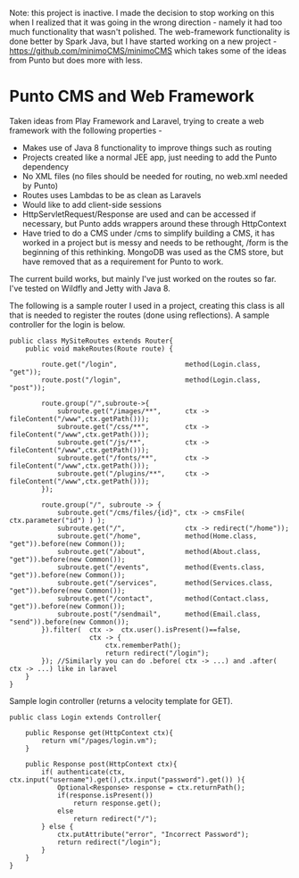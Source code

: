 Note: this project is inactive. I made the decision to stop working on this when I realized that it was going in the wrong direction - namely it had too much functionality that wasn't polished. The web-framework functionality is done better by Spark Java, but I have started working on a new project - https://github.com/minimoCMS/minimoCMS which takes some of the ideas from Punto but does more with less.

Punto CMS and Web Framework
===========================

Taken ideas from Play Framework and Laravel, trying to create a web framework with the following properties -
- Makes use of Java 8 functionality to improve things such as routing
- Projects created like a normal JEE app, just needing to add the Punto dependency
- No XML files (no files should be needed for routing, no web.xml needed by Punto)
- Routes uses Lambdas to be as clean as Laravels
- Would like to add client-side sessions
- HttpServletRequest/Response are used and can be accessed if necessary, but Punto adds wrappers around these through HttpContext
- Have tried to do a CMS under /cms to simplify building a CMS, it has worked in a project but is messy and needs to be rethought, /form is the beginning of this rethinking.
  MongoDB was used as the CMS store, but have removed that as a requirement for Punto to work.

The current build works, but mainly I've just worked on the routes so far.
I've tested on Wildfly and Jetty with Java 8.

The following is a sample router I used in a project, creating this class is all that is needed to register the routes (done using reflections).
A sample controller for the login is below.


	public class MySiteRoutes extends Router{
		public void makeRoutes(Route route) {

			route.get("/login", 		        method(Login.class, "get"));
			route.post("/login", 		        method(Login.class, "post"));

			route.group("/",subroute->{
				subroute.get("/images/**", 	    ctx -> fileContent("/www",ctx.getPath()));
				subroute.get("/css/**", 		ctx -> fileContent("/www",ctx.getPath()));
				subroute.get("/js/**", 		    ctx -> fileContent("/www",ctx.getPath()));
				subroute.get("/fonts/**", 		ctx -> fileContent("/www",ctx.getPath()));
				subroute.get("/plugins/**",     ctx -> fileContent("/www",ctx.getPath()));
			});

			route.group("/", subroute -> {
				subroute.get("/cms/files/{id}", ctx -> cmsFile( ctx.parameter("id") ) );
				subroute.get("/", 				ctx -> redirect("/home"));
				subroute.get("/home", 			method(Home.class, "get")).before(new Common());
				subroute.get("/about", 			method(About.class, "get")).before(new Common());
				subroute.get("/events", 		method(Events.class, "get")).before(new Common());
				subroute.get("/services", 		method(Services.class, "get")).before(new Common());
				subroute.get("/contact", 		method(Contact.class, "get")).before(new Common());
				subroute.post("/sendmail", 	    method(Email.class, "send")).before(new Common());
			}).filter(	ctx -> 	ctx.user().isPresent()==false,
						ctx -> {
							ctx.rememberPath();
							return redirect("/login");
			}); //Similarly you can do .before( ctx -> ...) and .after( ctx -> ...) like in laravel
		}
	}

Sample login controller (returns a velocity template for GET).

	public class Login extends Controller{

		public Response get(HttpContext ctx){
			return vm("/pages/login.vm");
		}

		public Response post(HttpContext ctx){
			if( authenticate(ctx, ctx.input("username").get(),ctx.input("password").get()) ){
				Optional<Response> response = ctx.returnPath();
				if(response.isPresent())
					return response.get();
				else
					return redirect("/");
			} else {
				ctx.putAttribute("error", "Incorrect Password");
				return redirect("/login");
			}
		}
	}
